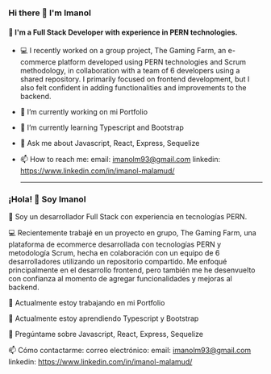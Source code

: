 ### Hi there 👋 I'm Imanol
#### 👯 I'm a Full Stack Developer with experience in PERN technologies.

- 💻 I recently worked on a group project, The Gaming Farm, an e-commerce platform developed using PERN technologies and Scrum methodology, in collaboration with a team of 6 developers using a shared repository. I primarily focused on frontend development, but I also felt confident in adding functionalities and improvements to the backend.

- 🔭 I’m currently working on mi Portfolio
- 🌱 I’m currently learning Typescript and Bootstrap
- 💬 Ask me about Javascript, React, Express, Sequelize

- 📫 How to reach me:
  email: imanolm93@gmail.com
  linkedin: https://www.linkedin.com/in/imanol-malamud/
  
  
  ---
  
  
### ¡Hola! 👋 Soy Imanol

💃 Soy un desarrollador Full Stack con experiencia en tecnologías PERN.

💻 Recientemente trabajé en un proyecto en grupo, The Gaming Farm, una plataforma de ecommerce desarrollada con tecnologías PERN y metodología Scrum, hecha en colaboración con un equipo de 6 desarrolladores utilizando un repositorio compartido. Me enfoqué principalmente en el desarrollo frontend, pero también me he desenvuelto con confianza al momento de agregar funcionalidades y mejoras al backend.

🔭 Actualmente estoy trabajando en mi Portfolio

🌱 Actualmente estoy aprendiendo Typescript y Bootstrap

💬 Pregúntame sobre Javascript, React, Express, Sequelize

📫 Cómo contactarme: correo electrónico: 
  email: imanolm93@gmail.com 
  linkedin: https://www.linkedin.com/in/imanol-malamud/


<!--
**ImanolMalamud/ImanolMalamud** is a ✨ _special_ ✨ repository because its `README.md` (this file) appears on your GitHub profile.

Here are some ideas to get you started:

- 🔭 I’m currently working on ...
- 🌱 I’m currently learning ...
- 👯 I’m looking to collaborate on ...
- 🤔 I’m looking for help with ...
- 💬 Ask me about ...
- 📫 How to reach me: ...
- 😄 Pronouns: ...
- ⚡ Fun fact: ...
-->

